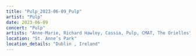 ```yaml
---
title: "Pulp_2023-06-09_Pulp"
artist: "Pulp"
date: 2023-06-09
concert: "Pulp"
artists: "Anne-Marie, Richard Hawley, Cassia, Pulp, CMAT, The Orielles"
location: "St. Anne’s Park"
location_details: "Dublin , Ireland"
---
```

